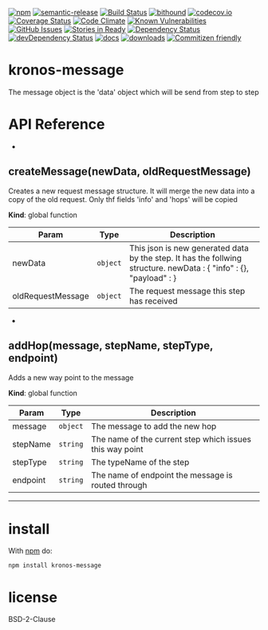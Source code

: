 [![npm](https://img.shields.io/npm/v/kronos-message.svg)](https://www.npmjs.com/package/kronos-message)
[![semantic-release](https://img.shields.io/badge/%20%20%F0%9F%93%A6%F0%9F%9A%80-semantic--release-e10079.svg)](https://github.com/Kronos-Integration/kronos-message)
[![Build Status](https://secure.travis-ci.org/Kronos-Integration/kronos-message.png)](http://travis-ci.org/Kronos-Integration/kronos-message)
[![bithound](https://www.bithound.io/github/Kronos-Integration/kronos-message/badges/score.svg)](https://www.bithound.io/github/Kronos-Integration/kronos-message)
[![codecov.io](http://codecov.io/github/Kronos-Integration/kronos-message/coverage.svg?branch=master)](http://codecov.io/github/Kronos-Integration/kronos-message?branch=master)
[![Coverage Status](https://coveralls.io/repos/Kronos-Integration/kronos-message/badge.svg)](https://coveralls.io/r/Kronos-Integration/kronos-message)
[![Code Climate](https://codeclimate.com/github/Kronos-Integration/kronos-message/badges/gpa.svg)](https://codeclimate.com/github/Kronos-Integration/kronos-message)
[![Known Vulnerabilities](https://snyk.io/test/github/Kronos-Integration/kronos-message/badge.svg)](https://snyk.io/test/github/Kronos-Integration/kronos-message)
[![GitHub Issues](https://img.shields.io/github/issues/Kronos-Integration/kronos-message.svg?style=flat-square)](https://github.com/Kronos-Integration/kronos-message/issues)
[![Stories in Ready](https://badge.waffle.io/Kronos-Integration/kronos-message.svg?label=ready&title=Ready)](http://waffle.io/Kronos-Integration/kronos-message)
[![Dependency Status](https://david-dm.org/Kronos-Integration/kronos-message.svg)](https://david-dm.org/Kronos-Integration/kronos-message)
[![devDependency Status](https://david-dm.org/Kronos-Integration/kronos-message/dev-status.svg)](https://david-dm.org/Kronos-Integration/kronos-message#info=devDependencies)
[![docs](http://inch-ci.org/github/Kronos-Integration/kronos-message.svg?branch=master)](http://inch-ci.org/github/Kronos-Integration/kronos-message)
[![downloads](http://img.shields.io/npm/dm/kronos-message.svg?style=flat-square)](https://npmjs.org/package/kronos-message)
[![Commitizen friendly](https://img.shields.io/badge/commitizen-friendly-brightgreen.svg)](http://commitizen.github.io/cz-cli/)

kronos-message
=====
The message object is the 'data' object which will be send from step to step

# API Reference

* <a name="createMessage"></a>

## createMessage(newData, oldRequestMessage)
Creates a new request message structure. It will merge the new data into a copy of the old request.
Only thf fields 'info' and 'hops' will be copied

**Kind**: global function  

| Param | Type | Description |
| --- | --- | --- |
| newData | <code>object</code> | This json is new generated data by the step. It has the follwing structure. 	                       newData : {                           "info" : {},                           "payload" :                         } |
| oldRequestMessage | <code>object</code> | The request message this step has received |


* <a name="addHop"></a>

## addHop(message, stepName, stepType, endpoint)
Adds a new way point to the message

**Kind**: global function  

| Param | Type | Description |
| --- | --- | --- |
| message | <code>object</code> | The message to add the new hop |
| stepName | <code>string</code> | The name of the current step which issues this way point |
| stepType | <code>string</code> | The typeName of the step |
| endpoint | <code>string</code> | The name of endpoint the message is routed through |


* * *

install
=======

With [npm](http://npmjs.org) do:

```shell
npm install kronos-message
```

license
=======

BSD-2-Clause
